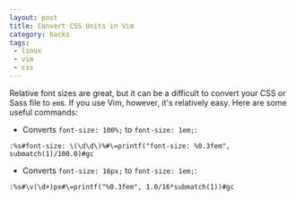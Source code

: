 ```yaml
---
layout: post
title: Convert CSS Units in Vim
category: hacks
tags: 
 - linux 
 - vim
 - css
---
```


Relative font sizes are great, but it can be a difficult to convert your CSS or Sass file to `em`s. If you use Vim, however, it's relatively easy. Here are some useful commands: 

 * Converts `font-size: 100%;` to `font-size: 1em;`: 

```
:%s#font-size: \(\d\d\)%#\=printf("font-size: %0.3fem", submatch(1)/100.0)#gc
```

 * Converts `font-size: 16px;` to `font-size: 1em;`: 

```
:%s#\v(\d+)px#\=printf("%0.3fem", 1.0/16*submatch(1))#gc
```
